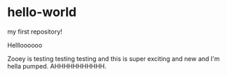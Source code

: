 # hello-world
my first repository!

Hellloooooo

Zooey is testing testing testing and this is super exciting and new and I'm hella pumped. AHHHHHHHHHHH.
